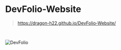 # DevFolio-Website

> https://dragon-h22.github.io/DevFolio-Website/


<br>


![DevFolio](https://user-images.githubusercontent.com/88390970/187782009-c5a00985-2bb1-4453-9656-db2535a79516.png)
